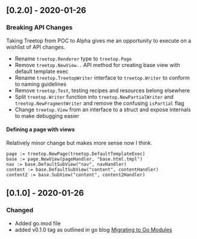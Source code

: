 ## [0.2.0] - 2020-01-26

### Breaking API Changes

Taking Treetop from POC to Alpha gives me an opportunity to
execute on a wishlist of API changes.

- Rename `treetop.Renderer` type to `treetop.Page`
- Remove `treetop.NewView..` API method for creating base view with default template exec
- Rename `treetop.TreetopWriter` interface to `treetop.Writer` to conform to naming guidelines
- Remove `treetop.Test`, testing recipes and resources belong elsewhere
- Split `treetop.Writer` function into `treetop.NewPartialWriter` and `treetop.NewFragmentWriter` and remove the confusing `isPartial` flag
- Change `treetop.View` from an interface to a struct and expose internals to make debugging easier


#### Defining a page with views

Relatively minor change but makes more sense now I think.

```
page := treetop.NewPage(treetop.DefaultTemplateExec)
base := page.NewView(pageHandler, "base.html.tmpl")
nav := base.DefaultSubView("nav", navHandler)
content := base.DefaultSubView("content", contentHandler)
content2 := base.SubView("content", content2Handler)
```

## [0.1.0] - 2020-01-26

### Changed

- Added go.mod file
- added v0.1.0 tag as outlined in go blog [Migrating to Go Modules](https://blog.golang.org/migrating-to-go-modules)
